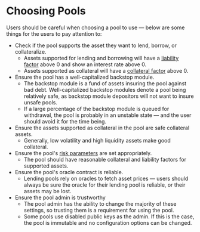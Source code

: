# Choosing Pools

Users should be careful when choosing a pool to use — below are some things for the users to pay attention to:

* Check if the pool supports the asset they want to lend, borrow, or collateralize.
  * Assets supported for lending and borrowing will have a [liability factor](lending-borrowing/borrowing.md#how-much-can-users-borrow) above 0 and show an interest rate above 0.
  * Assets supported as collateral will have a [collateral factor](lending-borrowing/borrowing.md#how-much-can-users-borrow) above 0.
* Ensure the pool has a well-capitalized backstop module.
  * The backstop module is a fund of assets insuring the pool against bad debt. Well-capitalized backstop modules denote a pool being relatively safe, as backstop module depositors will not want to insure unsafe pools.&#x20;
  * If a large percentage of the backstop module is queued for withdrawal, the pool is probably in an unstable state — and the user should avoid it for the time being.
* Ensure the assets supported as collateral in the pool are safe collateral assets.
  * Generally, low volatility and high liquidity assets make good collateral.
* Ensure the pool's [risk parameters](../pool-creators/adding-assets/risk-parameters.md) are set appropriately.
  * The pool should have reasonable collateral and liability factors for supported assets.
* Ensure the pool's oracle contract is reliable.
  * Lending pools rely on oracles to fetch asset prices — users should always be sure the oracle for their lending pool is reliable, or their assets may be lost.
* Ensure the pool admin is trustworthy
  * The pool admin has the ability to change the majority of these settings, so trusting them is a requirement for using the pool.
  * Some pools use disabled public keys as the admin. If this is the case, the pool is immutable and no configuration options can be changed.
